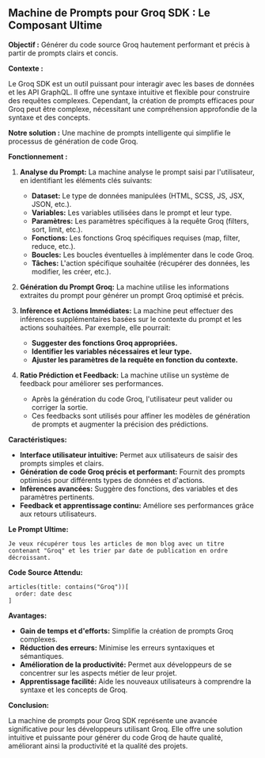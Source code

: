 ##  Machine de Prompts pour Groq SDK : Le Composant Ultime

**Objectif :** Générer du code source Groq hautement performant et précis à partir de prompts clairs et concis.

**Contexte :**

Le Groq SDK est un outil puissant pour interagir avec les bases de données et les API GraphQL. Il offre une syntaxe intuitive et flexible pour construire des requêtes complexes. Cependant, la création de prompts efficaces pour Groq peut être complexe, nécessitant une compréhension approfondie de la syntaxe et des concepts.

**Notre solution :** Une machine de prompts intelligente qui simplifie le processus de génération de code Groq.

**Fonctionnement :**

1. **Analyse du Prompt:** La machine analyse le prompt saisi par l'utilisateur, en identifiant les éléments clés suivants:

    * **Dataset:** Le type de données manipulées (HTML, SCSS, JS, JSX, JSON, etc.).
    * **Variables:** Les variables utilisées dans le prompt et leur type.
    * **Paramètres:** Les paramètres spécifiques à la requête Groq (filters, sort, limit, etc.).
    * **Fonctions:** Les fonctions Groq spécifiques requises (map, filter, reduce, etc.).
    * **Boucles:** Les boucles éventuelles à implémenter dans le code Groq.
    * **Tâches:** L'action spécifique souhaitée (récupérer des données, les modifier, les créer, etc.).

2. **Génération du Prompt Groq:** La machine utilise les informations extraites du prompt pour générer un prompt Groq optimisé et précis.

3. **Infèrence et Actions Immédiates:** La machine peut effectuer des inférences supplémentaires basées sur le contexte du prompt et les actions souhaitées. Par exemple, elle pourrait:

    * **Suggester des fonctions Groq appropriées.**
    * **Identifier les variables nécessaires et leur type.**
    * **Ajuster les paramètres de la requête en fonction du contexte.**

4. **Ratio Prédiction et Feedback:** La machine utilise un système de feedback pour améliorer ses performances. 

    * Après la génération du code Groq, l'utilisateur peut valider ou corriger la sortie. 
    * Ces feedbacks sont utilisés pour affiner les modèles de génération de prompts et augmenter la précision des prédictions.

**Caractéristiques:**

* **Interface utilisateur intuitive:** Permet aux utilisateurs de saisir des prompts simples et clairs.
* **Génération de code Groq précis et performant:** Fournit des prompts optimisés pour différents types de données et d'actions.
* **Infèrences avancées:** Suggère des fonctions, des variables et des paramètres pertinents.
* **Feedback et apprentissage continu:** Améliore ses performances grâce aux retours utilisateurs.

**Le Prompt Ultime:**

```
Je veux récupérer tous les articles de mon blog avec un titre contenant "Groq" et les trier par date de publication en ordre décroissant. 
```

**Code Source Attendu:**

```groq
articles(title: contains("Groq"))[
  order: date desc
]
```

**Avantages:**

* **Gain de temps et d'efforts:** Simplifie la création de prompts Groq complexes.
* **Réduction des erreurs:** Minimise les erreurs syntaxiques et sémantiques.
* **Amélioration de la productivité:** Permet aux développeurs de se concentrer sur les aspects métier de leur projet.
* **Apprentissage facilité:** Aide les nouveaux utilisateurs à comprendre la syntaxe et les concepts de Groq.

**Conclusion:**

La machine de prompts pour Groq SDK représente une avancée significative pour les développeurs utilisant Groq. Elle offre une solution intuitive et puissante pour générer du code Groq de haute qualité, améliorant ainsi la productivité et la qualité des projets.



